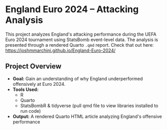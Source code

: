 # England Euro 2024 – Attacking Analysis

This project analyzes England's attacking performance during the UEFA Euro 2024 tournament using StatsBomb event-level data. The analysis is presented through a rendered Quarto `.qmd` report. Check that out here: https://joshmmarchini.github.io/England-Euro-2024/

## Project Overview

- **Goal:** Gain an understanding of why England underperformed offensively at Euro 2024.
- **Tools Used:** 
  - R
  - Quarto
  - StatsBombR & tidyverse (pull qmd file to view libraries installed to run code)
- **Output:** A rendered Quarto HTML article analyzing England's offensive performance
